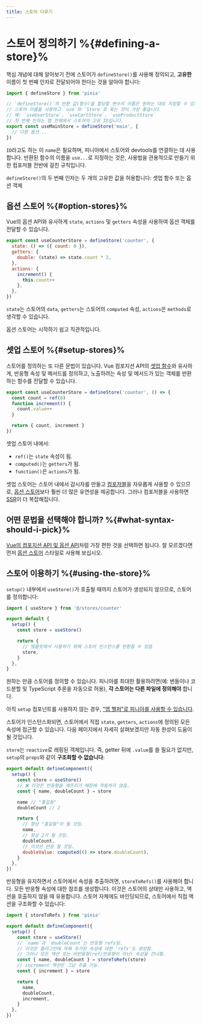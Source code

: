 ```yaml
---
title: 스토어 다루기
---
```


# 스토어 정의하기 %{#defining-a-store}%

핵심 개념에 대해 알아보기 전에 스토어가 `defineStore()`를 사용해 정의되고,
**고유한** 이름이 첫 번째 인자로 전달되어야 한다는 것을 알아야 합니다:

```js
import { defineStore } from 'pinia'

// `defineStore()`의 반환 값(함수)을 할당할 변수의 이름은 원하는 대로 지정할 수 있지만,
// 스토어 이름을 사용하고 `use`와 `Store`로 묶는 것이 가장 좋습니다.
// 예: `useUserStore`, `useCartStore`, `useProductStore`
// 첫 번째 인자는 앱 전체에서 스토어의 고유 ID입니다.
export const useMainStore = defineStore('main', {
  // 다른 옵션...
})
```

`ID`라고도 하는 이 `name`은 필요하며,
피니아에서 스토어와 devtools를 연결하는 데 사용합니다.
반환된 함수의 이름을 `use...`로 지정하는 것은,
사용법을 관용적으로 만들기 위한 컴포저블 전반에 걸친 규칙입니다.

`defineStore()`의 두 번째 인자는 두 개의 고유한 값을 허용합니다: 셋업 함수 또는 옵션 객체

## 옵션 스토어 %{#option-stores}%

Vue의 옵션 API와 유사하게 `state`, `actions` 및 `getters` 속성을 사용하여 옵션 객체를 전달할 수 있습니다.

```js {2-10}
export const useCounterStore = defineStore('counter', {
  state: () => ({ count: 0 }),
  getters: {
    double: (state) => state.count * 2,
  },
  actions: {
    increment() {
      this.count++
    },
  },
})
```

`state`는 스토어의 `data`, `getters`는 스토어의 `computed` 속성, `actions`은 `methods`로 생각할 수 있습니다.

옵션 스토어는 시작하기 쉽고 직관적입니다.

## 셋업 스토어 %{#setup-stores}%

스토어를 정의하는 또 다른 문법이 있습니다.
Vue 컴포지션 API의 [셋업 함수](https://vuejs.kr/api/composition-api-setup.html)와 유사하게,
반응형 속성 및 메서드를 정의하고,
노출하려는 속성 및 메서드가 있는 객체를 반환하는 함수를 전달할 수 있습니다.

```js
export const useCounterStore = defineStore('counter', () => {
  const count = ref(0)
  function increment() {
    count.value++
  }

  return { count, increment }
})
```

셋업 스토어 내에서:

- `ref()`는 `state` 속성이 됨.
- `computed()`는 `getters`가 됨.
- `function()`은 `actions`가 됨.


셋업 스토어는 스토어 내에서 감시자를 만들고 [컴포저블](https://vuejs.kr/guide/reusability/composables.html#composables)을 자유롭게 사용할 수 있으므로,
[옵션 스토어](#option-stores)보다 훨씬 더 많은 유연성을 제공합니다.
그러나 컴포저블을 사용하면 [SSR](/guide/cookbook/composables.md)이 더 복잡해집니다.

## 어떤 문법을 선택해야 합니까? %{#what-syntax-should-i-pick}%

[Vue의 컴포지션 API 및 옵션 API](https://vuejs.kr/guide/introduction.html#which-to-choose)처럼 가장 편한 것을 선택하면 됩니다.
잘 모르겠다면 먼저 [옵션 스토어](#option-stores) 스타일로 사용해 보십시오.

## 스토어 이용하기 %{#using-the-store}%

`setup()` 내부에서 `useStore()`가 호출될 때까지 스토어가 생성되지 않으므로, 스토어를 정의합니다:

```js
import { useStore } from '@/stores/counter'

export default {
  setup() {
    const store = useStore()

    return {
      // 템플릿에서 사용하기 위해 스토어 인스턴스를 반환할 수 있음
      store,
    }
  },
}
```

원하는 만큼 스토어를 정의할 수 있습니다.
피니아를 최대한 활용하려면(예: 번들이나 코드분할 및 TypeScript 추론을 자동으로 허용),
**각 스토어는 다른 파일에 정의해야** 합니다.

아직 `setup` 컴포넌트를 사용하지 않는 경우,
["맵 헬퍼"로 피니아를 사용할 수 있습니다](/guide/cookbook/options-api.md).

스토어가 인스턴스화되면,
스토어에서 직접 `state`, `getters`, `actions`에 정의된 모든 속성에 접근할 수 있습니다.
다음 페이지에서 자세히 살펴보겠지만 자동 완성이 도움이 될 것입니다.

`store`는 `reactive`로 래핑된 객체입니다.
즉, getter 뒤에 `.value`를 쓸 필요가 없지만,
`setup`의 `props`와 같이 **구조화할 수 없습니다**:

```js
export default defineComponent({
  setup() {
    const store = useStore()
    // ❌ 이것은 반응형을 깨뜨리기 때문에 작동하지 않음.
    const { name, doubleCount } = store

    name // "홍길동"
    doubleCount // 2

    return {
      // 항상 "홍길동"이 될 것임.
      name,
      // 항상 2가 될 것임.
      doubleCount,
      // 이것은 반응 할 것임.
      doubleValue: computed(() => store.doubleCount),
    }
  },
})
```

반응형을 유지하면서 스토어에서 속성을 추출하려면, `storeToRefs()`를 사용해야 합니다.
모든 반응형 속성에 대한 참조를 생성합니다.
이것은 스토어의 상태만 사용하고, 액션을 호출하지 않을 때 유용합니다.
스토어 자체에도 바인딩되므로, 스토어에서 직접 액션을 구조화할 수 있습니다:

```js
import { storeToRefs } from 'pinia'

export default defineComponent({
  setup() {
    const store = useStore()
    // `name`과 `doubleCount`는 반응형 refs임.
    // 이것은 플러그인에 의해 추가된 속성에 대한 'refs'도 생성함.
    // 그러나 모든 액션 또는 비반응형(ref/반응형이 아닌) 속성을 건너뜀.
    const { name, doubleCount } = storeToRefs(store)
    // increment 액션은 그냥 추출 가능.
    const { increment } = store

    return {
      name,
      doubleCount,
      increment,
    }
  },
})
```
